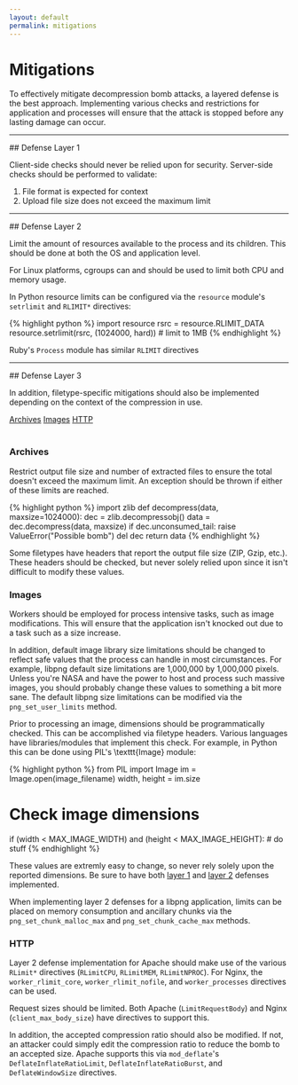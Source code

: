 ```yaml
---
layout: default
permalink: mitigations
---
```


# Mitigations

To effectively mitigate decompression bomb attacks, a layered defense is the best approach. Implementing various checks and restrictions for application and processes will ensure that the attack is stopped before any lasting damage can occur.

<hr/>
## <a name="layer1"></a>Defense Layer 1

Client-side checks should never be relied upon for security. Server-side checks should be performed to validate:
1. File format is expected for context
2. Upload file size does not exceed the maximum limit 

<hr/>
## <a name="layer2"></a>Defense Layer 2

Limit the amount of resources available to the process and its children. This should be done at both the OS and application level.

For Linux platforms, cgroups can and should be used to limit both CPU and memory usage.

In Python resource limits can be configured via the `resource` module's `setrlimit` and `RLIMIT*` directives:

{% highlight python %}
import resource
rsrc = resource.RLIMIT_DATA
resource.setrlimit(rsrc, (1024000, hard)) # limit to 1MB
{% endhighlight %}

Ruby's `Process` module has similar `RLIMIT` directives

<hr/>
## <a name="layer3"></a>Defense Layer 3

In addition, filetype-specific mitigations should also be implemented depending on the context of the compression in use. 

<div class="btn-group">
  <a class="btn btn-default btn-ghost" href="#archives">Archives</a>
  <a class="btn btn-default btn-ghost" href="#images">Images</a>
  <a class="btn btn-default btn-ghost" href="#http">HTTP</a>
</div>
&nbsp;

### <a name="archives"></a>Archives

Restrict output file size and number of extracted files to ensure the total doesn't exceed the maximum limit. An exception should be thrown if either of these limits are reached.

{% highlight python %}
import zlib
def decompress(data, maxsize=1024000):
    dec = zlib.decompressobj()
    data = dec.decompress(data, maxsize)
    if dec.unconsumed_tail:
        raise ValueError("Possible bomb")
    del dec
    return data
{% endhighlight %}

Some filetypes have headers that report the output file size (ZIP, Gzip, etc.). These headers should be checked, but never solely relied upon since it isn't difficult to modify these values.

### <a name="images"></a>Images

Workers should be employed for process intensive tasks, such as image modifications. This will ensure that the application isn't knocked out due to a task such as a size increase.

In addition, default image library size limitations should be changed to reflect safe values that the process can handle in most circumstances. For example, libpng default size limitations are 1,000,000 by 1,000,000 pixels. Unless you're NASA and have the power to host and process such massive images, you should probably change these values to something a bit more sane. The default libpng size limitations can be modified via the `png_set_user_limits` method.

Prior to processing an image, dimensions should be programmatically checked. This can be accomplished via filetype headers. Various languages have libraries/modules that implement this check. For example, in Python this can be done using PIL's \texttt{Image} module:

{% highlight python %}
from PIL import Image
im = Image.open(image_filename)
width, height = im.size
# Check image dimensions
if (width < MAX_IMAGE_WIDTH) and (height < MAX_IMAGE_HEIGHT): 
    # do stuff
{% endhighlight %}

These values are extremly easy to change, so never rely solely upon the reported dimensions. Be sure to have both [layer 1](#layer1) and [layer 2](#layer2) defenses implemented.

When implementing layer 2 defenses for a libpng application, limits can be placed on memory consumption and ancillary chunks via the `png_set_chunk_malloc_max` and `png_set_chunk_cache_max` methods.

### <a name="http"></a>HTTP

Layer 2 defense implementation for Apache should make use of the various `RLimit*` directives (`RLimitCPU`, `RLimitMEM`, `RLimitNPROC`). For Nginx, the `worker_rlimit_core`, `worker_rlimit_nofile`, and `worker_processes` directives can be used.

Request sizes should be limited. Both Apache (`LimitRequestBody`) and Nginx (`client_max_body_size`) have directives to support this.

In addition, the accepted compression ratio should also be modified. If not, an attacker could simply edit the compression ratio to reduce the bomb to an accepted size. Apache supports this via `mod_deflate`'s `DeflateInflateRatioLimit`, `DeflateInflateRatioBurst`, and `DeflateWindowSize` directives.  

